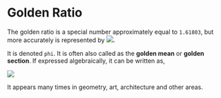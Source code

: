 # Golden Ratio
The golden ratio is a special number approximately equal to `1.61803`, but more accurately is represented by ![](https://user-images.githubusercontent.com/38404580/85475870-80fd4e80-b5d4-11ea-9453-125a7734feda.png).

It is denoted `phi`.
It is often also called  as the **golden mean** or **golden section**.
If expressed algebraically, it can be written as,

![](https://user-images.githubusercontent.com/38404580/85475804-527f7380-b5d4-11ea-8353-9fed5a887c84.png)

It appears many times in geometry, art, architecture and other areas.
